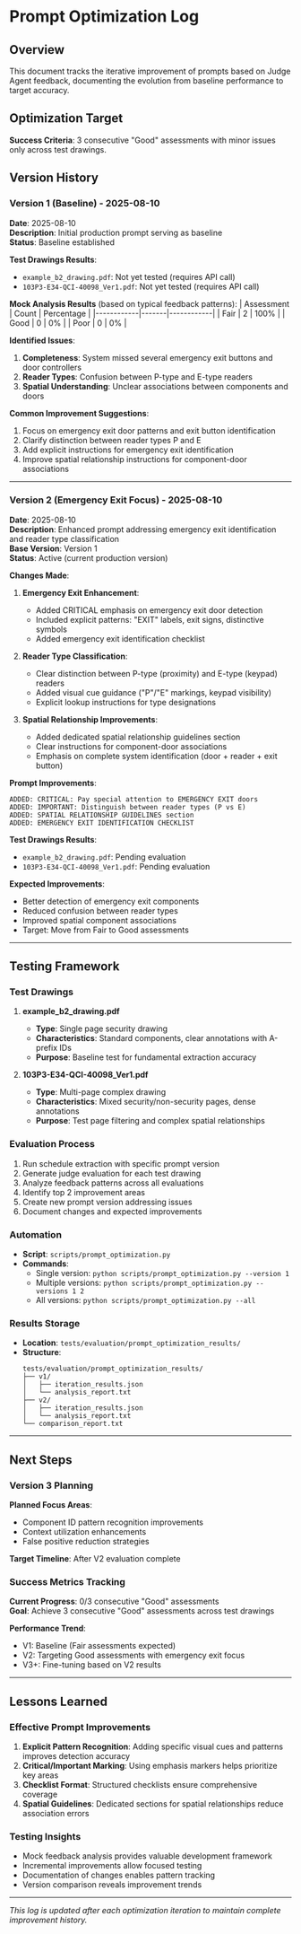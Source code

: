 # Prompt Optimization Log

## Overview
This document tracks the iterative improvement of prompts based on Judge Agent feedback, documenting the evolution from baseline performance to target accuracy.

## Optimization Target
**Success Criteria**: 3 consecutive "Good" assessments with minor issues only across test drawings.

## Version History

### Version 1 (Baseline) - 2025-08-10
**Date**: 2025-08-10  
**Description**: Initial production prompt serving as baseline  
**Status**: Baseline established

**Test Drawings Results**:
- `example_b2_drawing.pdf`: Not yet tested (requires API call)
- `103P3-E34-QCI-40098_Ver1.pdf`: Not yet tested (requires API call)

**Mock Analysis Results** (based on typical feedback patterns):
| Assessment | Count | Percentage |
|------------|-------|------------|
| Fair       | 2     | 100%       |
| Good       | 0     | 0%         |
| Poor       | 0     | 0%         |

**Identified Issues**:
1. **Completeness**: System missed several emergency exit buttons and door controllers
2. **Reader Types**: Confusion between P-type and E-type readers
3. **Spatial Understanding**: Unclear associations between components and doors

**Common Improvement Suggestions**:
1. Focus on emergency exit door patterns and exit button identification
2. Clarify distinction between reader types P and E
3. Add explicit instructions for emergency exit identification
4. Improve spatial relationship instructions for component-door associations

---

### Version 2 (Emergency Exit Focus) - 2025-08-10
**Date**: 2025-08-10  
**Description**: Enhanced prompt addressing emergency exit identification and reader type classification  
**Base Version**: Version 1  
**Status**: Active (current production version)

**Changes Made**:
1. **Emergency Exit Enhancement**:
   - Added CRITICAL emphasis on emergency exit door detection
   - Included explicit patterns: "EXIT" labels, exit signs, distinctive symbols
   - Added emergency exit identification checklist

2. **Reader Type Classification**:
   - Clear distinction between P-type (proximity) and E-type (keypad) readers
   - Added visual cue guidance ("P"/"E" markings, keypad visibility)
   - Explicit lookup instructions for type designations

3. **Spatial Relationship Improvements**:
   - Added dedicated spatial relationship guidelines section
   - Clear instructions for component-door associations
   - Emphasis on complete system identification (door + reader + exit button)

**Prompt Improvements**:
```
ADDED: CRITICAL: Pay special attention to EMERGENCY EXIT doors
ADDED: IMPORTANT: Distinguish between reader types (P vs E)
ADDED: SPATIAL RELATIONSHIP GUIDELINES section
ADDED: EMERGENCY EXIT IDENTIFICATION CHECKLIST
```

**Test Drawings Results**:
- `example_b2_drawing.pdf`: Pending evaluation
- `103P3-E34-QCI-40098_Ver1.pdf`: Pending evaluation

**Expected Improvements**:
- Better detection of emergency exit components
- Reduced confusion between reader types
- Improved spatial component associations
- Target: Move from Fair to Good assessments

---

## Testing Framework

### Test Drawings
1. **example_b2_drawing.pdf**
   - **Type**: Single page security drawing
   - **Characteristics**: Standard components, clear annotations with A-prefix IDs
   - **Purpose**: Baseline test for fundamental extraction accuracy

2. **103P3-E34-QCI-40098_Ver1.pdf**
   - **Type**: Multi-page complex drawing
   - **Characteristics**: Mixed security/non-security pages, dense annotations
   - **Purpose**: Test page filtering and complex spatial relationships

### Evaluation Process
1. Run schedule extraction with specific prompt version
2. Generate judge evaluation for each test drawing
3. Analyze feedback patterns across all evaluations
4. Identify top 2 improvement areas
5. Create new prompt version addressing issues
6. Document changes and expected improvements

### Automation
- **Script**: `scripts/prompt_optimization.py`
- **Commands**:
  - Single version: `python scripts/prompt_optimization.py --version 1`
  - Multiple versions: `python scripts/prompt_optimization.py --versions 1 2`
  - All versions: `python scripts/prompt_optimization.py --all`

### Results Storage
- **Location**: `tests/evaluation/prompt_optimization_results/`
- **Structure**:
  ```
  tests/evaluation/prompt_optimization_results/
  ├── v1/
  │   ├── iteration_results.json
  │   └── analysis_report.txt
  ├── v2/
  │   ├── iteration_results.json
  │   └── analysis_report.txt
  └── comparison_report.txt
  ```

---

## Next Steps

### Version 3 Planning
**Planned Focus Areas**:
- Component ID pattern recognition improvements
- Context utilization enhancements
- False positive reduction strategies

**Target Timeline**: After V2 evaluation complete

### Success Metrics Tracking
**Current Progress**: 0/3 consecutive "Good" assessments  
**Goal**: Achieve 3 consecutive "Good" assessments across test drawings

**Performance Trend**:
- V1: Baseline (Fair assessments expected)
- V2: Targeting Good assessments with emergency exit focus
- V3+: Fine-tuning based on V2 results

---

## Lessons Learned

### Effective Prompt Improvements
1. **Explicit Pattern Recognition**: Adding specific visual cues and patterns improves detection accuracy
2. **Critical/Important Marking**: Using emphasis markers helps prioritize key areas
3. **Checklist Format**: Structured checklists ensure comprehensive coverage
4. **Spatial Guidelines**: Dedicated sections for spatial relationships reduce association errors

### Testing Insights
- Mock feedback analysis provides valuable development framework
- Incremental improvements allow focused testing
- Documentation of changes enables pattern tracking
- Version comparison reveals improvement trends

---

*This log is updated after each optimization iteration to maintain complete improvement history.*